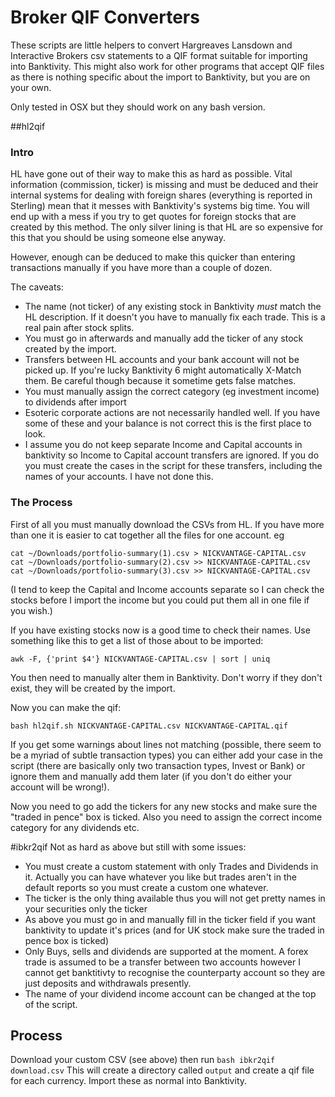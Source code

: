 Broker QIF Converters
======
These scripts are little helpers to convert Hargreaves Lansdown and Interactive Brokers csv statements to a QIF format suitable for importing into Banktivity. This might also work for other programs that accept QIF files as there is nothing specific about the import to Banktivity, but you are on your own.

Only tested in OSX but they should work on any bash version.

##hl2qif
### Intro
HL have gone out of their way to make this as hard as possible. Vital information (commission, ticker) is missing and must be deduced and their internal systems for dealing with foreign shares (everything is reported in Sterling) mean that it messes with Banktivity's systems big time. You will end up with a mess if you try to get quotes for foreign stocks that are created by this method. The only silver lining is that HL are so expensive for this that you should be using someone else anyway.

However, enough can be deduced to make this quicker than entering transactions manually if you have more than a couple of dozen.

The caveats:
- The name (not ticker) of any existing stock in Banktivity _must_ match the HL description. If it doesn't you have to manually fix each trade. This is a real pain after stock splits.
- You must go in afterwards and manually add the ticker of any stock created by the import.
- Transfers between HL accounts and your bank account will not be picked up. If you're lucky Banktivity 6 might automatically X-Match them. Be careful though because it sometime gets false matches.
- You must manually assign the correct category (eg investment income) to dividends after import
- Esoteric corporate actions are not necessarily handled well. If you have some of these and your balance is not correct this is the first place to look.
- I assume you do not keep separate Income and Capital accounts in banktivity so Income to Capital account transfers are ignored. If you do you must create the cases in the script for these transfers, including the names of your accounts. I have not done this.

### The Process

First of all you must manually download the CSVs from HL. If you have more than one it is easier to cat together all the files for one account. eg

```
cat ~/Downloads/portfolio-summary(1).csv > NICKVANTAGE-CAPITAL.csv
cat ~/Downloads/portfolio-summary(2).csv >> NICKVANTAGE-CAPITAL.csv
cat ~/Downloads/portfolio-summary(3).csv >> NICKVANTAGE-CAPITAL.csv
```

(I tend to keep the Capital and Income accounts separate so I can check the stocks before I import the income but you could put them all in one file if you wish.)

If you have existing stocks now is a good time to check their names. Use something like this to get a list of those about to be imported:

`awk -F, {'print $4'} NICKVANTAGE-CAPITAL.csv | sort | uniq`

You then need to manually alter them in Banktivity. Don't worry if they don't exist, they will be created by the import.

Now you can make the qif:

`bash hl2qif.sh NICKVANTAGE-CAPITAL.csv NICKVANTAGE-CAPITAL.qif`

If you get some warnings about lines not matching (possible, there seem to be a myriad of subtle transaction types) you can either add your case in the script (there are basically only two transaction types, Invest or Bank) or ignore them and manually add them later (if you don't do either your account will be wrong!).

Now you need to go add the tickers for any new stocks and make sure the "traded in pence" box is ticked. Also you need to assign the correct income category for any dividends etc.

#ibkr2qif
Not as hard as above but still with some issues:
- You must create a custom statement with only Trades and Dividends in it. Actually you can have whatever you like but trades aren't in the default reports so you must create a custom one whatever.
- The ticker is the only thing available thus you will not get pretty names in your securities only the ticker
- As above you must go in and manually fill in the ticker field if you want banktivity to update it's prices (and for UK stock make sure the traded in pence box is ticked)
- Only Buys, sells and dividends are supported at the moment. A forex trade is assumed to be a transfer between two accounts however I cannot get banktitivty to recognise the counterparty account so they are just deposits and withdrawals presently.
- The name of your dividend income account can be changed at the top of the script.

## Process
Download your custom CSV (see above) then run
`bash ibkr2qif download.csv`
This will create a directory called ```output``` and create a qif file for each currency.
Import these as normal into Banktivity.